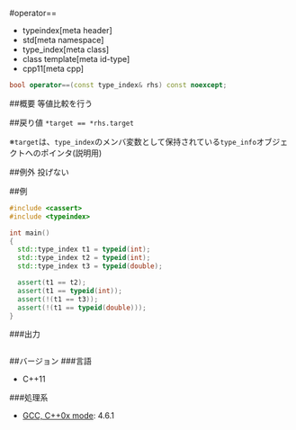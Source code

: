 #operator==
* typeindex[meta header]
* std[meta namespace]
* type_index[meta class]
* class template[meta id-type]
* cpp11[meta cpp]

```cpp
bool operator==(const type_index& rhs) const noexcept;
```

##概要
等値比較を行う


##戻り値
`*target == *rhs.target`

※`target`は、`type_index`のメンバ変数として保持されている`type_info`オブジェクトへのポインタ(説明用)


##例外
投げない


##例
```cpp
#include <cassert>
#include <typeindex>

int main()
{
  std::type_index t1 = typeid(int);
  std::type_index t2 = typeid(int);
  std::type_index t3 = typeid(double);

  assert(t1 == t2);
  assert(t1 == typeid(int));
  assert(!(t1 == t3));
  assert(!(t1 == typeid(double)));
}
```

###出力
```
```

##バージョン
###言語
- C++11

###処理系
- [GCC, C++0x mode](/implementation.md#gcc): 4.6.1

